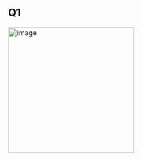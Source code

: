 ## Q1
<img width="257" alt="image" src="https://github.com/user-attachments/assets/52989390-2cf4-407b-866f-3655de037f32" />
